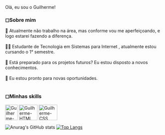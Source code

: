 Olá, eu sou o Guilherme! 
<h3>◻Sobre mim</h3>
🔹 Atualmente não trabalho na área, mas conforme vou me aperfeiçoando, e logo estarei fazendo a diferença. <br>
<br>
👨‍🎓 Estudante de Tecnologia em Sistemas para Internet , atualmente estou cursando o 1° semestre. <br>
<br>
🔹  Está preparado para os projetos futuros? Eu estou disposto a novos conhecimentos.<br>
<br>
🔹  Eu estou pronto para novas oportunidades.

<div style="display:inline_block"><br>
  <h3>◻Minhas skills</h3>
  <img align="center" alt="Guilherme-JS" height="50" width="40" src="https://cdn.jsdelivr.net/gh/devicons/devicon/icons/javascript/javascript-plain.svg"/>
  <img align="center" alt="Guilherme-HTML" height="50" width="60" src="https://cdn.jsdelivr.net/gh/devicons/devicon/icons/html5/html5-original-wordmark.svg" />
  <img align="center" alt="Guilherme-CSS" height="50" width="60" src="https://cdn.jsdelivr.net/gh/devicons/devicon/icons/css3/css3-original-wordmark.svg" />

</div>

![Anurag's GitHub stats](https://github-readme-stats.vercel.app/api?username=GuilhermeSSantana&show_icons=true&dark=radical)
[![Top Langs](https://github-readme-stats.vercel.app/api/top-langs/?username=GuilhermeSSantana)](https://github.com/GuilhermeSSantana/github-readme-stats)


